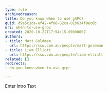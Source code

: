 ```yaml
---
type: rule
archivedreason: 
title: Do you know when to use gRPC?
guid: d9a5c1da-ef42-4f88-82ca-01b634f8ec6b
uri: when-to-use-grpc
created: 2020-10-22T17:54:15.0000000Z
authors:
- title: Matt Goldman
  url: https://ssw.com.au/people/matt-goldman
- title: Liam Elliott
  url: https://ssw.com.au/people/liam-elliott
related: []
redirects:
- do-you-know-when-to-use-grpc

---
```



Enter Intro Text
<br><excerpt class='endintro'></excerpt><br>



